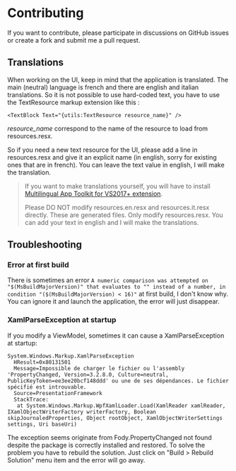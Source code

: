 # Contributing

If you want to contribute, please participate in discussions on GitHub issues or create a fork and submit me a pull request.

## Translations

When working on the UI, keep in mind that the application is translated. The main (neutral) language is french and there are english and italian translations. So it is not possible to use hard-coded text, you have to use the TextResource markup extension like this :

```xaml
<TextBlock Text="{utils:TextResource resource_name}" />
```

*resource_name* correspond to the name of the resource to load from resources.resx.

So if you need a new text resource for the UI, please add a line in resources.resx and give it an explicit name (in english, sorry for existing ones that are in french). You can leave the text value in english, I will make the translation.

> If you want to make translations yourself, you will have to install [Multilingual App Toolkit for VS2017+ extension](https://marketplace.visualstudio.com/items?itemName=MultilingualAppToolkit.MultilingualAppToolkit-18308).
>
> Please DO NOT modify resources.en.resx and resources.it.resx directly. These are generated files. Only modify resources.resx. You can add your text in english and I will make the translations.

## Troubleshooting

### Error at first build

There is sometimes an error `A numeric comparison was attempted on "$(MsBuildMajorVersion)" that evaluates to "" instead of a number, in condition "($(MsBuildMajorVersion) < 16)"` at first build, I don't know why. You can ignore it and launch the application, the error will just disappear.

### XamlParseException at startup

If you modify a ViewModel, sometimes it can cause a XamlParseException at startup:

```text
System.Windows.Markup.XamlParseException
  HResult=0x80131501
  Message=Impossible de charger le fichier ou l'assembly 'PropertyChanged, Version=3.2.8.0, Culture=neutral, PublicKeyToken=ee3ee20bcf148ddd' ou une de ses dépendances. Le fichier spécifié est introuvable.
  Source=PresentationFramework
  StackTrace:
   at System.Windows.Markup.WpfXamlLoader.Load(XamlReader xamlReader, IXamlObjectWriterFactory writerFactory, Boolean skipJournaledProperties, Object rootObject, XamlObjectWriterSettings settings, Uri baseUri)
```

The exception seems originate from Fody.PropertyChanged not found despite the package is correctly installed and restored. To solve the problem you have to rebuild the solution. Just click on "Build > Rebuild Solution" menu item and the error will go away.
